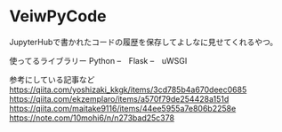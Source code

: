 # VeiwPyCode
JupyterHubで書かれたコードの履歴を保存してよしなに見せてくれるやつ。

使ってるライブラリー
Python
–　Flask
–　uWSGI

参考にしている記事など
https://qiita.com/yoshizaki_kkgk/items/3cd785b4a670deec0685
https://qiita.com/ekzemplaro/items/a570f79de254428a151d
https://qiita.com/maitake9116/items/44ee5955a7e806b2258e
https://note.com/10mohi6/n/n273bad25c378
